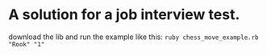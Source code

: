 # A solution for a job interview test. 

download the lib and run the example like this:
`ruby chess_move_example.rb "Rook" "1"`
